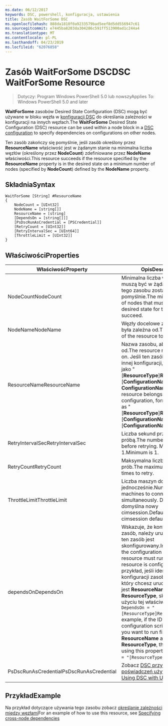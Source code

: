 ```yaml
---
ms.date: 06/12/2017
keywords: DSC, powershell, konfiguracja, ustawienia
title: Zasób WaitForSome DSC
ms.openlocfilehash: 888da1810f0a9233579bad5eef8d5dd556947c61
ms.sourcegitcommit: e7445ba8203da304286c591ff513900ad1c244a4
ms.translationtype: MT
ms.contentlocale: pl-PL
ms.lasthandoff: 04/23/2019
ms.locfileid: "62076858"
---
```

# <a name="dsc-waitforsome-resource"></a><span data-ttu-id="a947f-103">Zasób WaitForSome DSC</span><span class="sxs-lookup"><span data-stu-id="a947f-103">DSC WaitForSome Resource</span></span>

> <span data-ttu-id="a947f-104">Dotyczy: Program Windows PowerShell 5.0 lub nowszy</span><span class="sxs-lookup"><span data-stu-id="a947f-104">Applies To: Windows PowerShell 5.0 and later</span></span>

<span data-ttu-id="a947f-105">**WaitForSome** zasobów Desired State Configuration (DSC) mogą być używane w bloku węzła w [konfiguracji DSC](../../../configurations/configurations.md) do określania zależności w konfiguracji na innych węzłach.</span><span class="sxs-lookup"><span data-stu-id="a947f-105">The **WaitForSome** Desired State Configuration (DSC) resource can be used within a node block in a [DSC configuration](../../../configurations/configurations.md) to specify dependencies on configurations on other nodes.</span></span>

<span data-ttu-id="a947f-106">Ten zasób zakończy się pomyślnie, jeśli zasób określony przez **ResourceName** właściwość jest w żądanym stanie na minimalna liczba węzłów (określony przez **NodeCount**) zdefiniowane przez **NodeName**  właściwości.</span><span class="sxs-lookup"><span data-stu-id="a947f-106">This resource succeeds if the resource specified by the **ResourceName** property is in the desired state on a minimum number of nodes (specified by **NodeCount**) defined by the **NodeName** property.</span></span>


## <a name="syntax"></a><span data-ttu-id="a947f-107">Składnia</span><span class="sxs-lookup"><span data-stu-id="a947f-107">Syntax</span></span>

```
WaitForSome [String] #ResourceName
{
    NodeCount = [UInt32]
    NodeName = [string[]]
    ResourceName = [string]
    [DependsOn = [string[]]]
    [PsDscRunAsCredential = [PSCredential]]
    [RetryCount = [UInt32]]
    [RetryIntervalSec = [UInt64]]
    [ThrottleLimit = [UInt32]]
}
```

## <a name="properties"></a><span data-ttu-id="a947f-108">Właściwości</span><span class="sxs-lookup"><span data-stu-id="a947f-108">Properties</span></span>

|  <span data-ttu-id="a947f-109">Właściwość</span><span class="sxs-lookup"><span data-stu-id="a947f-109">Property</span></span>  |  <span data-ttu-id="a947f-110">Opis</span><span class="sxs-lookup"><span data-stu-id="a947f-110">Description</span></span>   |
|---|---|
| <span data-ttu-id="a947f-111">NodeCount</span><span class="sxs-lookup"><span data-stu-id="a947f-111">NodeCount</span></span>| <span data-ttu-id="a947f-112">Minimalna liczba węzłów, które muszą być w żądanym stanie dla tego zasobu została wykonana pomyślnie.</span><span class="sxs-lookup"><span data-stu-id="a947f-112">The minimum number of nodes that must be in the desired state for this resource to succeed.</span></span>|
| <span data-ttu-id="a947f-113">NodeName</span><span class="sxs-lookup"><span data-stu-id="a947f-113">NodeName</span></span>| <span data-ttu-id="a947f-114">Węzły docelowe zasobu, aby była zależna od.</span><span class="sxs-lookup"><span data-stu-id="a947f-114">The target nodes of the resource to depend on.</span></span>|
| <span data-ttu-id="a947f-115">ResourceName</span><span class="sxs-lookup"><span data-stu-id="a947f-115">ResourceName</span></span>| <span data-ttu-id="a947f-116">Nazwa zasobu, aby była zależna od.</span><span class="sxs-lookup"><span data-stu-id="a947f-116">The resource name to depend on.</span></span> <span data-ttu-id="a947f-117">Jeśli ten zasób należy do innej konfiguracji, format nazwy jako "[__ResourceType__]__ResourceName__:: [__ConfigurationName__]:: [ __ConfigurationName__] "</span><span class="sxs-lookup"><span data-stu-id="a947f-117">If this resource belongs to a different configuration, format the name as "[__ResourceType__]__ResourceName__::[__ConfigurationName__]::[__ConfigurationName__]"</span></span>|
| <span data-ttu-id="a947f-118">RetryIntervalSec</span><span class="sxs-lookup"><span data-stu-id="a947f-118">RetryIntervalSec</span></span>| <span data-ttu-id="a947f-119">Liczba sekund przed ponowną próbą.</span><span class="sxs-lookup"><span data-stu-id="a947f-119">The number of seconds before retrying.</span></span> <span data-ttu-id="a947f-120">Minimalny to 1.</span><span class="sxs-lookup"><span data-stu-id="a947f-120">Minimum is 1.</span></span>|
| <span data-ttu-id="a947f-121">RetryCount</span><span class="sxs-lookup"><span data-stu-id="a947f-121">RetryCount</span></span>| <span data-ttu-id="a947f-122">Maksymalna liczba ponownych prób.</span><span class="sxs-lookup"><span data-stu-id="a947f-122">The maximum number of times to retry.</span></span>|
| <span data-ttu-id="a947f-123">ThrottleLimit</span><span class="sxs-lookup"><span data-stu-id="a947f-123">ThrottleLimit</span></span>| <span data-ttu-id="a947f-124">Liczba maszyn do łączenia z jednocześnie.</span><span class="sxs-lookup"><span data-stu-id="a947f-124">Number of machines to connect simultaneously.</span></span> <span data-ttu-id="a947f-125">Domyślną jest domyślna nowy cimsession.</span><span class="sxs-lookup"><span data-stu-id="a947f-125">Default is new-cimsession default.</span></span>|
| <span data-ttu-id="a947f-126">dependsOn</span><span class="sxs-lookup"><span data-stu-id="a947f-126">DependsOn</span></span> | <span data-ttu-id="a947f-127">Wskazuje, że konfiguracji inny zasób, należy uruchomić przed ten zasób jest skonfigurowany.</span><span class="sxs-lookup"><span data-stu-id="a947f-127">Indicates that the configuration of another resource must run before this resource is configured.</span></span> <span data-ttu-id="a947f-128">Na przykład, jeśli identyfikator konfiguracji zasobu skryptu Blok, który chcesz uruchomić najpierw jest __ResourceName__ a jej typ jest __ResourceType__, składnia przy użyciu tej właściwości jest `DependsOn = "[ResourceType]ResourceName"`.</span><span class="sxs-lookup"><span data-stu-id="a947f-128">For example, if the ID of the resource configuration script block that you want to run first is __ResourceName__ and its type is __ResourceType__, the syntax for using this property is `DependsOn = "[ResourceType]ResourceName"`.</span></span>|
| <span data-ttu-id="a947f-129">PsDscRunAsCredential</span><span class="sxs-lookup"><span data-stu-id="a947f-129">PsDscRunAsCredential</span></span> | <span data-ttu-id="a947f-130">Zobacz [DSC przy użyciu poświadczeń użytkownika](https://docs.microsoft.com/powershell/dsc/runasuser)</span><span class="sxs-lookup"><span data-stu-id="a947f-130">See [Using DSC with User Credentials](https://docs.microsoft.com/powershell/dsc/runasuser)</span></span> |

## <a name="example"></a><span data-ttu-id="a947f-131">Przykład</span><span class="sxs-lookup"><span data-stu-id="a947f-131">Example</span></span>

<span data-ttu-id="a947f-132">Na przykład dotyczące używania tego zasobu zobacz [określanie zależności między węzłami](../../../configurations/crossNodeDependencies.md)</span><span class="sxs-lookup"><span data-stu-id="a947f-132">For an example of how to use this resource, see [Specifying cross-node dependencies](../../../configurations/crossNodeDependencies.md)</span></span>
